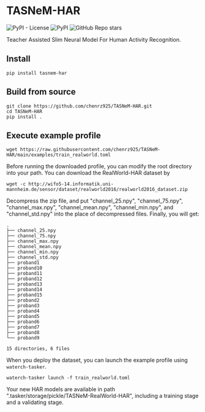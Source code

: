 # TASNeM-HAR

![PyPI - License](https://img.shields.io/pypi/l/tasnem-har?style=flat-square)
![PyPI](https://img.shields.io/pypi/v/tasnem-har?style=flat-square)
![GitHub Repo stars](https://img.shields.io/github/stars/chenrz925/TASNeM-HAR?style=flat-square)

Teacher Assisted Slim Neural Model For Human Activity Recognition.

## Install

```shell
pip install tasnem-har
```

## Build from source

```shell
git clone https://github.com/chenrz925/TASNeM-HAR.git
cd TASNeM-HAR
pip install .
```

## Execute example profile

```shell
wget https://raw.githubusercontent.com/chenrz925/TASNeM-HAR/main/examples/train_realworld.toml
```

Before running the downloaded profile, you can modify the root directory into your path.
You can download the RealWorld-HAR dataset by 

```shell
wget -c http://wifo5-14.informatik.uni-mannheim.de/sensor/dataset/realworld2016/realworld2016_dataset.zip
```

Decompress the zip file, and put "channel_25.npy", "channel_75.npy", "channel_max.npy", "channel_mean.npy",
"channel_min.npy", and "channel_std.npy" into the place of decompressed files. Finally, you will get:

```
.
├── channel_25.npy
├── channel_75.npy
├── channel_max.npy
├── channel_mean.npy
├── channel_min.npy
├── channel_std.npy
├── proband1
├── proband10
├── proband11
├── proband12
├── proband13
├── proband14
├── proband15
├── proband2
├── proband3
├── proband4
├── proband5
├── proband6
├── proband7
├── proband8
└── proband9

15 directories, 6 files
```

When you deploy the dataset, you can launch the example profile using `waterch-tasker`.

```shell
waterch-tasker launch -f train_realworld.toml
```

Your new HAR models are available in path ".tasker/storage/pickle/TASNeM-RealWorld-HAR", including a training stage and a validating stage.
